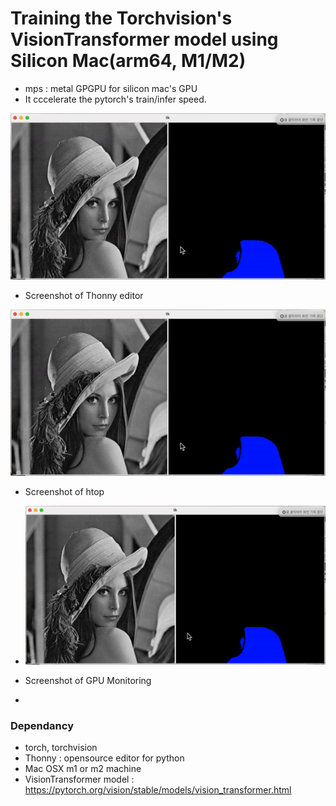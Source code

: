 # Training the Torchvision's VisionTransformer model using Silicon Mac(arm64, M1/M2)
- mps : metal GPGPU for silicon mac's GPU
- It cccelerate the pytorch's train/infer speed.

![Thonny example]( https://github.com/bemoregt/mps_sam_tkinter_pytorch/blob/main/sam_demo.gif "demo")
- Screenshot of Thonny editor

![htop example]( https://github.com/bemoregt/mps_sam_tkinter_pytorch/blob/main/sam_demo.gif "demo")
- Screenshot of htop

- ![gpu graph example]( https://github.com/bemoregt/mps_sam_tkinter_pytorch/blob/main/sam_demo.gif "demo")
- Screenshot of GPU Monitoring

- 
### Dependancy
- torch, torchvision
- Thonny : opensource editor for python
- Mac OSX m1 or m2 machine
- VisionTransformer model : https://pytorch.org/vision/stable/models/vision_transformer.html
  
